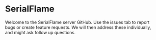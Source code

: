 # SerialFlame
Welcome to the SerialFlame server GitHub.
Use the issues tab to report bugs or create feature requests. We will then address these individually, and might ask follow up questions.
